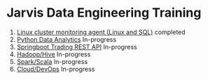 # Jarvis Data Engineering Training
1. [Linux cluster monitoring agent (Linux and SQL)](./linux_sql) completed
2. [Python Data Analytics](./python_data_analytics) In-progress
3. [Springboot Trading REST API](./springboot) In-progress
4. [Hadoop/Hive](./hadoop) In-progress
5. [Spark/Scala](./spark) In-progress
6. [Cloud/DevOps](./cloud_devops) In-progress
